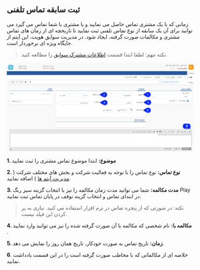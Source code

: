 ﻿## ثبت سابقه تماس تلفنی



زمانی که با یک مشتری تماس حاصل می نمایید و یا مشتری با شما تماس می گیرد می توانید برای آن یک سابقه از نوع تماس تلفنی ثبت نمایید تا تاریخچه ای از زمان های تماس مشتری و مکالمات صورت گرفته، ایجاد شود. در مدیریت سوابق هویت، این آیتم از جایگاه ویژه ای برخوردار است.

> نکته مهم: لطفا ابتدا قسمت [اطلاعات مشترک سوابق](https://github.com/1stco/PayamGostarDocs/blob/master/help%202.5.4/Integrated-bank/Database/Records/Joint-record-information/Joint-record-information.md) را مطالعه کنید.


![.](NewCalls1.jfif)

**1. موضوع:** ابتدا موضوع تماس مشتری را ثبت نمایید

**2. نوع تماس:** نوع تماس را با توجه به فعالیت شرکت و بخش های مختلف شرکت ( [مدیریت آیتم ها](https://github.com/1stco/PayamGostarDocs/blob/master/help%202.5.4/Basic-Information/Management-of-system-items/Management-of-system-items.md) ) اضافه نمایید.

**3. مدت مکالمه:** شما می توانید مدت زمان مکالمه را نیز با انتخاب گزینه سبز رنگ Play   در ابتدای تماس و انتخاب گزینه توقف در پایان تماس ثبت نمایید.

> نکته: در صورتی که از پنجره تماس در نرم افزار استفاده می کنید. نیازی به پر کردن این فیلد نیست.

**4.  مکالمه با:** نام شخصی که مکالمه با آن صورت گرفته شده را نیز می توانید وارد نمایید .

**5. زمان:** تاریخ تماس به صورت خودکار، تاریخ همان روز را نمایش می دهد.

**6**. خلاصه ای از مکالماتی که با مخاطب صورت گرفته است را در این قسمت یادداشت نمایید.
